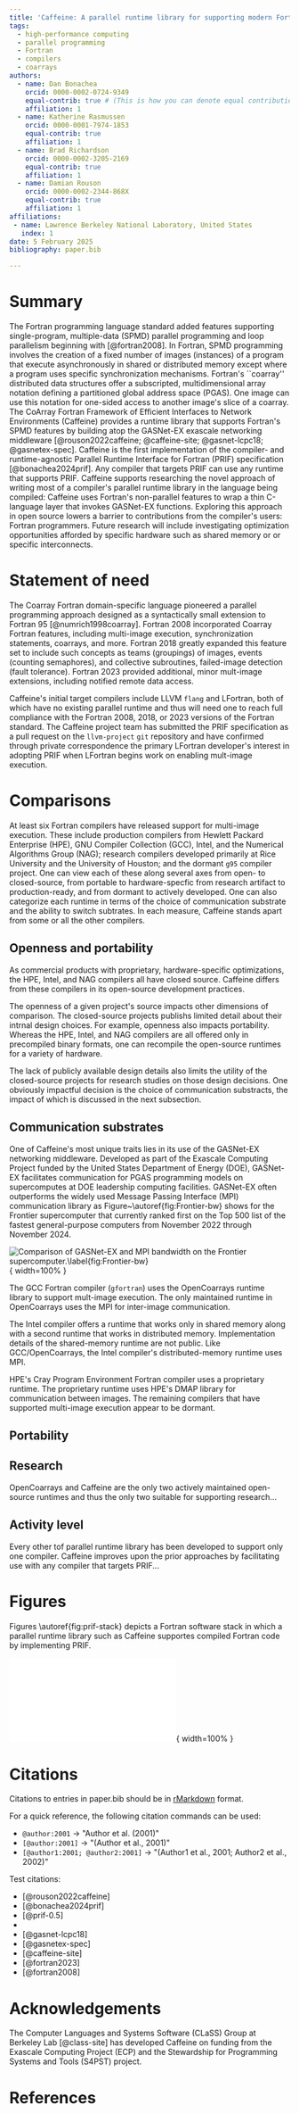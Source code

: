 ```yaml
---
title: 'Caffeine: A parallel runtime library for supporting modern Fortran compilers'
tags:
  - high-performance computing
  - parallel programming
  - Fortran
  - compilers
  - coarrays
authors:
  - name: Dan Bonachea
    orcid: 0000-0002-0724-9349
    equal-contrib: true # (This is how you can denote equal contributions between multiple authors)
    affiliation: 1
  - name: Katherine Rasmussen
    orcid: 0000-0001-7974-1853
    equal-contrib: true
    affiliation: 1
  - name: Brad Richardson
    orcid: 0000-0002-3205-2169
    equal-contrib: true
    affiliation: 1
  - name: Damian Rouson
    orcid: 0000-0002-2344-868X
    equal-contrib: true
    affiliation: 1
affiliations:
 - name: Lawrence Berkeley National Laboratory, United States
   index: 1
date: 5 February 2025
bibliography: paper.bib

---
```


# Summary

The Fortran programming language standard added features supporting
single-program, multiple-data (SPMD) parallel programming and loop
parallelism beginning with [@fortran2008].  In Fortran, SPMD programming
involves the creation of a fixed number of images (instances) of a
program that execute asynchronously in shared or distributed memory except
where a program uses specific synchronization mechanisms.  Fortran's
``coarray'' distributed data structures offer a subscripted,
multidimensional array notation defining a partitioned global address space
(PGAS).  One image can use this notation for one-sided access to another
image's slice of a coarray. The CoArray Fortran Framework of Efficient
Interfaces to Network Environments (Caffeine) provides a runtime library
that supports Fortran's SPMD features by building atop the GASNet-EX exascale
networking middleware [@rouson2022caffeine; @caffeine-site; @gasnet-lcpc18;
@gasnetex-spec].  Caffeine is the first implementation of the compiler- and
runtime-agnostic Parallel Runtime Interface for Fortran (PRIF) specification
[@bonachea2024prif].  Any compiler that targets PRIF can use any runtime that
supports PRIF.  Caffeine supports researching the novel approach of writing
most of a compiler's parallel runtime library in the language being compiled:
Caffeine uses Fortran's non-parallel features to wrap a thin C-language layer
that invokes GASNet-EX functions.  Exploring this approach in open source
lowers a barrier to contributions from the compiler's users: Fortran
programmers.  Future research will include investigating optimization
opportunities afforded by specific hardware such as shared memory or 
or specific interconnects.

# Statement of need

The Coarray Fortran domain-specific language pioneered a parallel programming
approach designed as a syntactically small extension to Fortran 95
[@numrich1998coarray].  Fortran 2008 incorporated Coarray Fortran features, 
including multi-image execution, synchronization statements, coarrays, and more.
Fortran 2018 greatly expanded this feature set to include such concepts as 
teams (groupings) of images, events (counting semaphores), and collective
subroutines, failed-image detection (fault tolerance). Fortran 2023 provided
additional, minor mult-image extensions, including notified remote data access.

Caffeine's initial target compilers include LLVM `flang` and LFortran, both of
which have no existing parallel runtime and thus will need one to reach full
compliance with the Fortran 2008, 2018, or 2023 versions of the Fortran standard.
The Caffeine project team has submitted the PRIF specification as a pull request
on the `llvm-project` `git` repository and have confirmed through private
correspondence the primary LFortran developer's interest in adopting PRIF when
LFortran begins work on enabling mult-image execution.

# Comparisons

At least six Fortran compilers have released support for multi-image execution.
These include production compilers from Hewlett Packard Enterprise (HPE),
GNU Compiler Collection (GCC), Intel, and the Numerical Algorithms Group (NAG);
research compilers developed primarily at Rice University and the University of
Houston; and the dormant `g95` compiler project.  One can view each of these
along several axes from open- to closed-source, from portable to hardware-specfic
from research artifact to production-ready, and from dormant to actively developed.
One can also categorize each runtime in terms of the choice of communication
substrate and the ability to switch subtrates.  In each measure, Caffeine stands
apart from some or all the other compilers.

## Openness and portability

As commercial products with proprietary, hardware-specific optimizations, the
HPE, Intel, and NAG compilers all have closed source. Caffeine differs from these
compilers in its open-source development practices.  

The openness of a given project's source impacts other dimensions of comparison.
The closed-source projects publishs limited detail about their intrnal design
choices.  For example, openness also impacts portability.  Whereas the HPE, Intel,
and NAG compilers are all offered only in precompiled binary formats, one can
recompile the open-source runtimes for a variety of hardware.

The lack of publicly available design details also limits the utility of the
closed-source projects for research studies on those design decisions.  One
obviously impactful decision is the choice of communication substracts, the
impact of which is discussed in the next subsection.

## Communication substrates
One of Caffeine's most unique traits lies in its use of the GASNet-EX networking
middleware.  Developed as part of the Exascale Computing Project funded by the
United States Department of Energy (DOE), GASNet-EX facilitates communication 
for PGAS programming models on supercomputes at DOE leadership computing
facilities.  GASNet-EX often outperforms the widely used Message Passing
Interface (MPI) communication library as Figure~\autoref{fig:Frontier-bw}
shows for the Frontier supercomputer that currently ranked first on the Top 500
list of the fastest general-purpose computers from November 2022 through
November 2024.

![Comparison of GASNet-EX and MPI bandwidth on the Frontier supercomputer.\label{fig:Frontier-bw}](Fronntier-bw.png){ width=100% }


The GCC Fortran compiler (`gfortran`) uses the OpenCoarrays runtime library 
to support mult-image execution.  The only maintained runtime in OpenCoarrays
uses the MPI for inter-image communication.

The Intel compiler offers a runtime that works only in shared memory along with 
a second runtime that works in distributed memory.  Implementation details of the
shared-memory runtime are not public.  Like GCC/OpenCoarrays, the Intel
compiler's distributed-memory runtime uses MPI.

HPE's Cray Program Environment Fortran compiler uses a proprietary runtime.
The proprietary runtime uses HPE's DMAP library for communication between images.
The remaining compilers that have supported multi-image execution appear to be
dormant.

## Portability

## Research
OpenCoarrays and Caffeine are the only two actively maintained open-source runtimes
and thus the only two suitable for supporting research...

## Activity level

Every other tof parallel runtime library has been developed to support only one
compiler.  Caffeine improves upon the prior approaches by facilitating use with
any compiler that targets PRIF...

# Figures

Figures \autoref{fig:prif-stack} depicts a Fortran software stack in which a parallel runtime library such as Caffeine supportes compiled Fortran code by implementing PRIF.

![The parallel Fortran software stack enabled by the Caffeine parallel runtime PRIF implementation.\label{fig:prif-stack}](PRIF-software-stack-with-more.pdf){ width=100% }

# Citations

Citations to entries in paper.bib should be in
[rMarkdown](http://rmarkdown.rstudio.com/authoring_bibliographies_and_citations.html)
format.

For a quick reference, the following citation commands can be used:
- `@author:2001`  ->  "Author et al. (2001)"
- `[@author:2001]` -> "(Author et al., 2001)"
- `[@author1:2001; @author2:2001]` -> "(Author1 et al., 2001; Author2 et al., 2002)"

Test citations:

* [@rouson2022caffeine]
* [@bonachea2024prif]
* [@prif-0.5]
* 
* [@gasnet-lcpc18]
* [@gasnetex-spec]
* [@caffeine-site]
* [@fortran2023]
* [@fortran2008]


# Acknowledgements

The Computer Languages and Systems Software (CLaSS) Group at Berkeley Lab [@class-site]
has developed Caffeine on funding from the Exascale Computing Project (ECP) and the Stewardship for Programming Systems and Tools (S4PST) project.

# References
